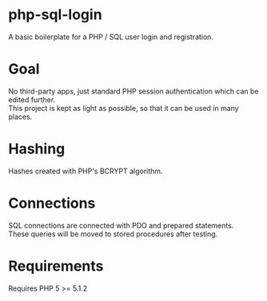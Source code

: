 # php-sql-login
A basic boilerplate for a PHP / SQL user login and registration.  

# Goal
No third-party apps, just standard PHP session authentication which can be edited further.  
This project is kept as light as possible, so that it can be used in many places.      

# Hashing
Hashes created with PHP's BCRYPT algorithm.  

# Connections
SQL connections are connected with PDO and prepared statements.  
These queries will be moved to stored procedures after testing.  

# Requirements
Requires PHP 5 >= 5.1.2  